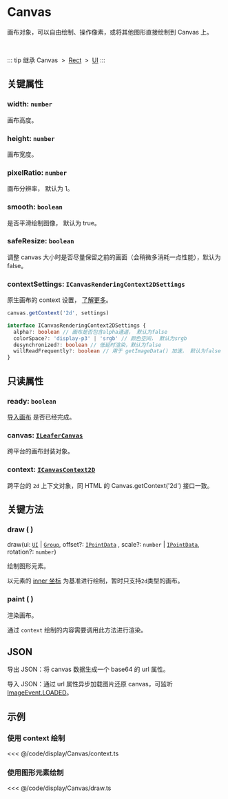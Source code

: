 <script setup>
import Case from '/component/Case.vue'
</script>

# Canvas

画布对象，可以自由绘制、操作像素，或将其他图形直接绘制到 Canvas 上。

<case name="Pen" editor=false></case>

<br/>

::: tip 继承
Canvas &nbsp;>&nbsp; [Rect](./Rect.md) &nbsp;>&nbsp; [UI](./UI.md)
:::

## 关键属性

### width: `number`

画布高度。

### height: `number`

画布宽度。

### pixelRatio: `number`

画布分辨率， 默认为 1。

### smooth: `boolean`

是否平滑绘制图像， 默认为 true。

### safeResize: `boolean`

调整 canvas 大小时是否尽量保留之前的画面（会稍微多消耗一点性能），默认为 false。

### contextSettings: `ICanvasRenderingContext2DSettings`

原生画布的 context 设置， [了解更多](https://developer.mozilla.org/en-US/docs/Web/API/HTMLCanvasElement/getContext#contextattributes)。

```ts
canvas.getContext('2d', settings)

interface ICanvasRenderingContext2DSettings {
  alpha?: boolean // 画布是否包含alpha通道， 默认为false
  colorSpace?: 'display-p3' | 'srgb' // 颜色空间， 默认为srgb
  desynchronized?: boolean // 低延时渲染，默认为false
  willReadFrequently?: boolean // 用于 getImageData() 加速， 默认为false
}
```

## 只读属性

### ready: `boolean`

[导入画布](#json) 是否已经完成。

### canvas: [`ILeaferCanvas`](/api/interfaces/ILeaferCanvas.md)

跨平台的画布封装对象。

### context: [`ICanvasContext2D`](/api/interfaces/ICanvasContext2D.md)

跨平台的 `2d` 上下文对象，同 HTML 的 Canvas.getContext('2d') 接口一致。

## 关键方法

### draw ( )

draw(ui: [`UI`](./UI.md) | [`Group`](./Group.md), offset?: [`IPointData`](/api/interfaces/IPointData.md) , scale?: `number` | [`IPointData`](/api/interfaces/IPointData.md), rotation?: `number`)

绘制图形元素。

以元素的 [inner 坐标](/guide/basic/coordinate.md#inner) 为基准进行绘制，暂时只支持`2d`类型的画布。

### paint ( )

渲染画布。

通过 `context` 绘制的内容需要调用此方法进行渲染。

## JSON

导出 JSON：将 canvas 数据生成一个 base64 的 url 属性。

导入 JSON：通过 url 属性异步加载图片还原 canvas，可监听 [ImageEvent.LOADED](/reference/event/basic/Image.md#imageevent-loaded)。

<!-- ## 继承元素

### [Rect](./Rect.md) -->

<!-- ## API

### [Canvas](/api/classes/Canvas.md) -->

## 示例

### 使用 context 绘制

<<< @/code/display/Canvas/context.ts

<case name="Pen" index=2 editor=false></case>

### 使用图形元素绘制

<<< @/code/display/Canvas/draw.ts
